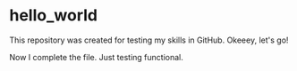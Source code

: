 # hello_world
This repository was created for testing my skills in GitHub. Okeeey, let's go!

Now I complete the file. Just testing functional. 
